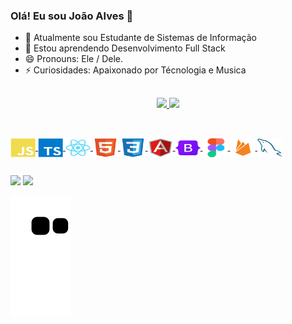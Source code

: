 ### Olá! Eu sou João Alves 👋


- 🔭 Atualmente sou Estudante de Sistemas de Informação
- 🌱 Estou aprendendo Desenvolvimento Full Stack
- 😄 Pronouns: Ele / Dele.
- ⚡ Curiosidades: Apaixonado por Técnologia e Musica

##

<div align="center">
  <a href="https://github.com/JoaoNetoAT">
  <img height="180em" src="https://github-readme-stats.vercel.app/api?username=JoaoNetoAT&show_icons=true&theme=dark&include_all_commits=true&count_private=true"/>
  <img height="180em" src="https://github-readme-stats.vercel.app/api/top-langs/?username=JoaoNetoAT&layout=compact&langs_count=7&theme=dark"/>
</div>

##

<div style="display: inline_block"><br>
  <img align="center" alt="Jony-Js" height="30" width="40" src="https://raw.githubusercontent.com/devicons/devicon/master/icons/javascript/javascript-plain.svg">
  <img align="center" alt="Jony-Ts" height="30" width="40" src="https://raw.githubusercontent.com/devicons/devicon/master/icons/typescript/typescript-plain.svg">
  <img align="center" alt="Jony-React" height="30" width="40" src="https://raw.githubusercontent.com/devicons/devicon/master/icons/react/react-original.svg">
  <img align="center" alt="Jony-HTML" height="30" width="40" src="https://raw.githubusercontent.com/devicons/devicon/master/icons/html5/html5-original.svg">
  <img align="center" alt="Jony-CSS" height="30" width="40" src="https://raw.githubusercontent.com/devicons/devicon/master/icons/css3/css3-original.svg">
  <img align="center" alt="Jony-Angular" height="30" width="40" src="https://github.com/devicons/devicon/blob/master/icons/angularjs/angularjs-original.svg">
  <img align="center" alt="Jony-Bootstrap" height="30" width="40" src="https://github.com/devicons/devicon/blob/master/icons/bootstrap/bootstrap-original.svg">
  <img align="center" alt="Jony-Figma" height="30" width="40" src="https://github.com/devicons/devicon/blob/master/icons/figma/figma-original.svg">
  <img align="center" alt="Jony-Firebase" height="30" width="40" src="https://github.com/devicons/devicon/blob/master/icons/firebase/firebase-plain.svg">
  <img align="center" alt="Jony-MYSQL" height="30" width="40" src="https://github.com/devicons/devicon/blob/master/icons/mysql/mysql-original.svg">
  </div>
  
##

<div> 
  <a href = "mailto:suportjuniorpro@hotmail.com"><img src="https://img.shields.io/badge/-Hotmail-%23333?style=for-the-badge&logo=hotmail&logoColor=white" target="_blank"></a>
  <a href="https://www.linkedin.com/in/joão-alves-teixeira-neto-09a5a516b" target="_blank"><img src="https://img.shields.io/badge/-LinkedIn-%230077B5?style=for-the-badge&logo=linkedin&logoColor=white" target="_blank"></a> 
 
  ![Snake animation](https://github.com/JoaoNetoAT/JoaoNetoAT/blob/output/github-contribution-grid-snake.svg)
 
</div>




